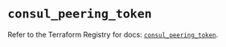 # `consul_peering_token`

Refer to the Terraform Registry for docs: [`consul_peering_token`](https://registry.terraform.io/providers/hashicorp/consul/2.22.1/docs/resources/peering_token).
